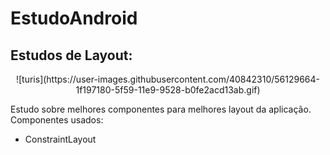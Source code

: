 # EstudoAndroid

## Estudos de Layout: 

<p align="center">
![turis](https://user-images.githubusercontent.com/40842310/56129664-1f197180-5f59-11e9-9528-b0fe2acd13ab.gif)
</p>

 Estudo sobre melhores componentes para melhores layout da aplicação. Componentes usados:
 
 - ConstraintLayout


